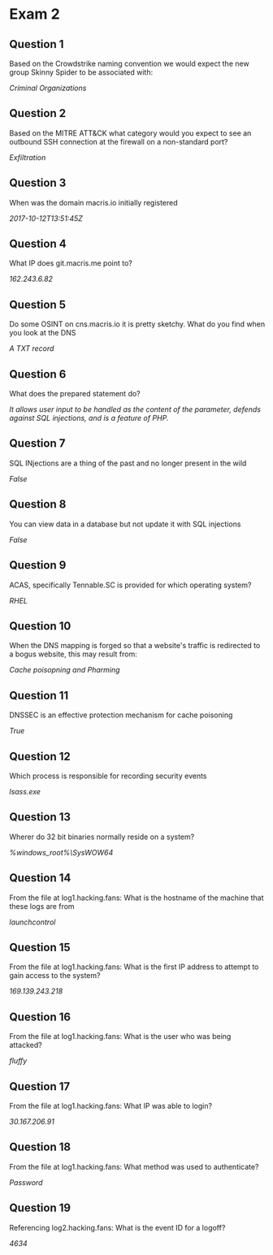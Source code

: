 # Exam 2

## Question 1

Based on the Crowdstrike naming convention we would expect the new group Skinny Spider to be associated with:

*Criminal Organizations*

## Question 2

Based on the MITRE ATT&CK what category would you expect to see an outbound SSH connection at the firewall on a non-standard port?

*Exfiltration*

## Question 3

When was the domain macris.io initially registered

*2017-10-12T13:51:45Z*

## Question 4

What IP does git.macris.me point to?

*162.243.6.82*

## Question 5

Do some OSINT on cns.macris.io it is pretty sketchy. What do you find when you look at the DNS

*A TXT record*

## Question 6

What does the prepared statement do?

*It allows user input to be handled as the content of the parameter, defends against SQL injections, and is a feature of PHP.*

## Question 7

SQL INjections are a thing of the past and no longer present in the wild

*False*

## Question 8

You can view data in a database but not update it with SQL injections

*False*

## Question 9

ACAS, specifically Tennable.SC is provided for which operating system?

*RHEL*

## Question 10 

When the DNS mapping is forged so that a website's traffic is redirected to a bogus website, this may result from:

*Cache poisopning and Pharming*

## Question 11

DNSSEC is an effective protection mechanism for cache poisoning

*True*

## Question 12

Which process is responsible for recording security events

*lsass.exe*

## Question 13

Wherer do 32 bit binaries normally reside on a system?

*%windows_root%\SysWOW64*

## Question 14

From the file at log1.hacking.fans: What is the hostname of the machine that these logs are from

*launchcontrol*

## Question 15

From the file at log1.hacking.fans: What is the first IP address to attempt to gain access to the system?

*169.139.243.218*

## Question 16

From the file at log1.hacking.fans: What is the user who was being attacked?

*fluffy*

## Question 17

From the file at log1.hacking.fans: What IP was able to login?

*30.167.206.91*

## Question 18

From the file at log1.hacking.fans: What method was used to authenticate?

*Password*

## Question 19

Referencing log2.hacking.fans: What is the event ID for a logoff?

*4634*

